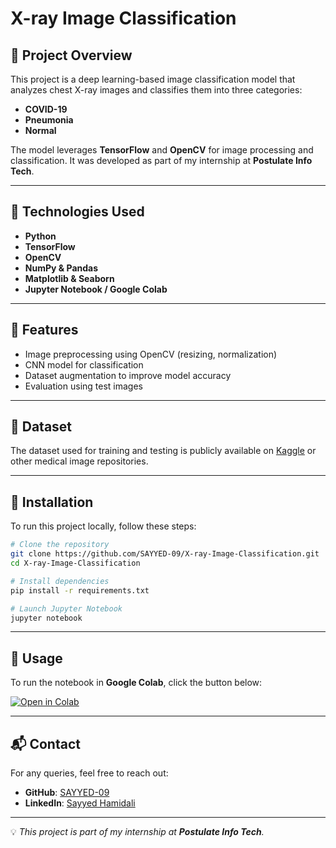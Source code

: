 # X-ray Image Classification

## 📝 Project Overview
This project is a deep learning-based image classification model that analyzes chest X-ray images and classifies them into three categories:
- **COVID-19**
- **Pneumonia**
- **Normal**

The model leverages **TensorFlow** and **OpenCV** for image processing and classification. It was developed as part of my internship at **Postulate Info Tech**.

---

## 🚀 Technologies Used
- **Python**
- **TensorFlow**
- **OpenCV**
- **NumPy & Pandas**
- **Matplotlib & Seaborn**
- **Jupyter Notebook / Google Colab**

---

## 📌 Features
- Image preprocessing using OpenCV (resizing, normalization)
- CNN model for classification
- Dataset augmentation to improve model accuracy
- Evaluation using test images

---

## 📂 Dataset
The dataset used for training and testing is publicly available on [Kaggle](https://www.kaggle.com/) or other medical image repositories.

---

## 🔧 Installation
To run this project locally, follow these steps:
```sh
# Clone the repository
git clone https://github.com/SAYYED-09/X-ray-Image-Classification.git
cd X-ray-Image-Classification

# Install dependencies
pip install -r requirements.txt

# Launch Jupyter Notebook
jupyter notebook
```

---

## 📖 Usage
To run the notebook in **Google Colab**, click the button below:

[![Open in Colab](https://colab.research.google.com/assets/colab-badge.svg)](https://colab.research.google.com/drive/1Y82X6EJ1mRcj82aqiGOoPL1zBk7eh4q3?usp=sharing)

---

## 📬 Contact
For any queries, feel free to reach out:
- **GitHub**: [SAYYED-09](https://github.com/SAYYED-09)
- **LinkedIn**: [Sayyed Hamidali](https://www.linkedin.com/in/sayyedhamidali?utm_source=share&utm_campaign=share_via&utm_content=profile&utm_medium=android_app)

---
💡 _This project is part of my internship at **Postulate Info Tech**._

